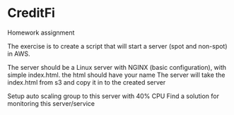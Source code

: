 # CreditFi
Homework assignment

The exercise is to create a script that will start a server (spot and non-spot) in AWS.

The server should be a Linux server with NGINX (basic configuration), with simple index.html. the html should have your name
The server will take the index.html from s3 and copy it in to the created server

Setup auto scaling group to this server with 40% CPU
Find a solution for monitoring this server/service
